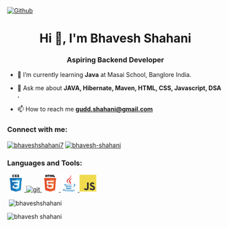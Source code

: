 
<!-- **BhaveshShahani/BhaveshShahani** is a ✨ _special_ ✨ repository because its `README.md` (this file) appears on your GitHub profile. -->

[![Github](https://img.shields.io/github/followers/CharalambosIoannou?label=Follow&style=social)](https://github.com/bhaveshshahani)


<h1 align="center">Hi 👋, I'm Bhavesh Shahani</h1>
<h3 align="center">Aspiring Backend Developer </h3>

- 🌱 I’m currently learning **Java** at Masai School, Banglore India. 

<!-- - 👨‍💻 All of my projects are available at [bhaveshshahani.github.io](bhaveshshahani.github.io) -->

- 💬 Ask me about **JAVA, Hibernate, Maven, HTML, CSS, Javascript, DSA .**

- 📫 How to reach me **gudd.shahani@gmail.com**

<!-- - 📄 Know about my experiences [Resume](Resume) -->

<h3 align="left">Connect with me:</h3>
<p align="left">
<a href="https://twitter.com/bhaveshshahani7" target="blank"><img align="center" src="https://raw.githubusercontent.com/rahuldkjain/github-profile-readme-generator/master/src/images/icons/Social/twitter.svg" alt="bhaveshshahani7" height="30" width="40" /></a>
<a href="https://linkedin.com/in/bhavesh-shahani" target="blank"><img align="center" src="https://raw.githubusercontent.com/rahuldkjain/github-profile-readme-generator/master/src/images/icons/Social/linked-in-alt.svg" alt="bhavesh-shahani" height="30" width="40" /></a>
</p>

<h3 align="left">Languages and Tools:</h3>
<p align="left"> <a href="https://www.w3schools.com/css/" target="_blank" rel="noreferrer"> <img src="https://raw.githubusercontent.com/devicons/devicon/master/icons/css3/css3-original-wordmark.svg" alt="css3" width="40" height="40"/> </a> <a href="https://git-scm.com/" target="_blank" rel="noreferrer"> <img src="https://www.vectorlogo.zone/logos/git-scm/git-scm-icon.svg" alt="git" width="40" height="40"/> </a> <a href="https://www.w3.org/html/" target="_blank" rel="noreferrer"> <img src="https://raw.githubusercontent.com/devicons/devicon/master/icons/html5/html5-original-wordmark.svg" alt="html5" width="40" height="40"/> </a> <a href="https://www.java.com" target="_blank" rel="noreferrer"> <img src="https://raw.githubusercontent.com/devicons/devicon/master/icons/java/java-original.svg" alt="java" width="40" height="40"/> </a> <a href="https://developer.mozilla.org/en-US/docs/Web/JavaScript" target="_blank" rel="noreferrer"> <img src="https://raw.githubusercontent.com/devicons/devicon/master/icons/javascript/javascript-original.svg" alt="javascript" width="40" height="40"/> </a> </p>

<div display=flex>
  <p>&nbsp;<img align="center" src="https://github-readme-stats.vercel.app/api?username=bhaveshshahani&show_icons=true&locale=en" alt="bhaveshshahani" /></p>
<!-- <p>&nbsp;<img align="center" src="https://github-readme-stats.vercel.app/api/top-langs/?username=bhaveshshahani&theme=default" alt="bhaveshshahani" /></p>
 </div>  -->
 
 <p dir="auto"><a target="_blank" rel="noopener noreferrer nofollow" href="https://camo.githubusercontent.com/d2457bb79ed9e5b9aa4ecfde64371ff271473bad59a024b0e6f1deadc2f4ce72/68747470733a2f2f6769746875622d726561646d652d73746174732e76657263656c2e6170702f6170692f746f702d6c616e67733f757365726e616d653d616e6368616c3237352673686f775f69636f6e733d74727565266c6f63616c653d656e266c61796f75743d636f6d70616374"><img align="left" src="https://camo.githubusercontent.com/d2457bb79ed9e5b9aa4ecfde64371ff271473bad59a024b0e6f1deadc2f4ce72/68747470733a2f2f6769746875622d726561646d652d73746174732e76657263656c2e6170702f6170692f746f702d6c616e67733f757365726e616d653d616e6368616c3237352673686f775f69636f6e733d74727565266c6f63616c653d656e266c61796f75743d636f6d70616374" alt="bhavesh shahani" data-canonical-src="https://github-readme-stats.vercel.app/api/top-langs?username=bhaveshshahani&amp;show_icons=true&amp;locale=en&amp;layout=compact" style="max-width: 100%;"></a></p>


